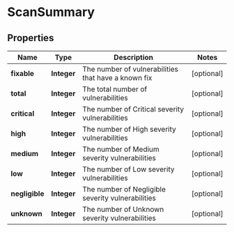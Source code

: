 

# ScanSummary


## Properties

Name | Type | Description | Notes
------------ | ------------- | ------------- | -------------
**fixable** | **Integer** | The number of vulnerabilities that have a known fix |  [optional]
**total** | **Integer** | The total number of vulnerabilities |  [optional]
**critical** | **Integer** | The number of Critical severity vulnerabilities |  [optional]
**high** | **Integer** | The number of High severity vulnerabilities |  [optional]
**medium** | **Integer** | The number of Medium severity vulnerabilities |  [optional]
**low** | **Integer** | The number of Low severity vulnerabilities |  [optional]
**negligible** | **Integer** | The number of Negligible severity vulnerabilities |  [optional]
**unknown** | **Integer** | The number of Unknown severity vulnerabilities |  [optional]



